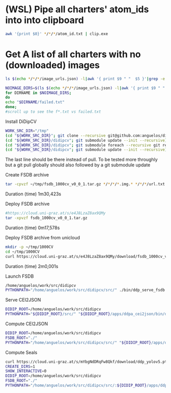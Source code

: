 # (WSL) Pipe all charters' atom_ids into into clipboard
```bash
awk '{print $0}' */*/*/atom_id.txt | clip.exe
```

# Get A list of all charters with no (downloaded) images

```bash
ls $(echo */*/*/image_urls.json) -l|awk '{ print $9 " "  $5 }'|grep -e ' 2$'
```


```bash
NOIMAGE_DIRS=$(ls $(echo */*/*/image_urls.json) -l|awk '{ print $9 " "  $5 }'|grep -e ' 2$'|xargs dirname|grep -e '...*')
for DIRNAME in $NOIMAGE_DIRS;
do
echo "$DIRNAME/failed.txt"
done;
#scroll up to see the f*.txt vs failed.txt
```


Install DiDipCV
```bash
WORK_SRC_DIR="/tmp"
(cd "${WORK_SRC_DIR}"; git clone --recursive git@github.com:anguelos/didipcv.git )
(cd "${WORK_SRC_DIR}/didipcv"; git submodule update --init --recursive)
(cd "${WORK_SRC_DIR}/didipcv"; git submodule foreach --recursive git reset --hard) # Chat GPT told me this might be needed
(cd "${WORK_SRC_DIR}/didipcv"; git submodule update --init --recursive)
```
The last line should be there instead of pull.
To be tested more throughly but a git pull globally should also followed by a git submodule update




Create FSDB archive
```bash
tar -cpvzf ~/tmp/fsdb_1000cv_v0_0_1.tar.gz */*/*/*.img.* */*/*/url.txt */*/*/atom_id.txt */*/*/image_urls.json */*/*/cei.xml */*/*/index.html */*/*/original.html
```
Duration (time) 1m30,423s

Deploy FSDB archive
```bash
#https://cloud.uni-graz.at/s/e4J8LzaZ8ax9QMy
tar -xpvzf fsdb_1000cv_v0_0_1.tar.gz
```
Duration (time) 0m17,578s

Deploy FSDB archive from unicloud
```bash
mkdir -p ~/tmp/1000CV
cd ~/tmp/1000CV
curl https://cloud.uni-graz.at/s/e4J8LzaZ8ax9QMy/download/fsdb_1000cv_v0_0_1.tar.gz | tar zxf -
```
Duration (time) 2m0,001s

Launch FSDB
```bash
/home/anguelos/work/src/didipcv
PYTHONPATH="/home/anguelos/work/src/didipcv/src/" ./bin/ddp_serve_fsdb 
```



Serve CEI2JSON
```bash
DIDIP_ROOT=/home/anguelos/work/src/didipcv
PYTHONPATH="${DIDIP_ROOT}/src/" "${DIDIP_ROOT}/apps/ddpa_cei2json/bin/ddp_cei2json_serve"
```


Compute CEI2JSON
```bash
DIDIP_ROOT=/home/anguelos/work/src/didipcv
FSDB_ROOT="./"
PYTHONPATH="/home/anguelos/work/src/didipcv/src/" "${DIDIP_ROOT}/apps/ddpa_cei2json/bin/ddp_cei2json_compute" -charter_paths "${FSDB_ROOT}"/*/*/*/
```

Compute Seals
```bash
curl https://cloud.uni-graz.at/s/mYbgNdDRqFw8Qkf/download/ddp_yolov5.pt > /tmp/ddp_yolov5.pt
CREATE_DIRS=1
SHOW_INTERACTIVE=0
DIDIP_ROOT=/home/anguelos/work/src/didipcv
FSDB_ROOT="./"
PYTHONPATH="/home/anguelos/work/src/didipcv/src/:${DIDIP_ROOT}/apps/ddpa_seals" "${DIDIP_ROOT}/apps/ddpa_seals/bin/ddp_seals_detect" -img_paths "${FSDB_ROOT}"/*/*/*/*.img.* -weights /tmp/ddp_yolov5.pt -save_crops "${CREATE_DIRS}" -preview "${SHOW_INTERACTIVE}"
```
